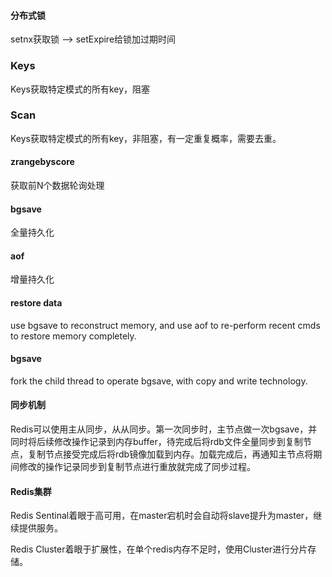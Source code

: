 #### 分布式锁

setnx获取锁 --> setExpire给锁加过期时间

### Keys

Keys获取特定模式的所有key，阻塞

### Scan

Keys获取特定模式的所有key，非阻塞，有一定重复概率，需要去重。

#### zrangebyscore

获取前N个数据轮询处理

#### bgsave

全量持久化

#### aof

增量持久化

#### restore data

use bgsave to reconstruct memory, and use aof to re-perform recent cmds to restore memory completely.

#### bgsave

fork the child thread to operate bgsave, with copy and write technology.

#### 同步机制

Redis可以使用主从同步，从从同步。第一次同步时，主节点做一次bgsave，并同时将后续修改操作记录到内存buffer，待完成后将rdb文件全量同步到复制节点，复制节点接受完成后将rdb镜像加载到内存。加载完成后，再通知主节点将期间修改的操作记录同步到复制节点进行重放就完成了同步过程。

#### Redis集群

Redis Sentinal着眼于高可用，在master宕机时会自动将slave提升为master，继续提供服务。

Redis Cluster着眼于扩展性，在单个redis内存不足时，使用Cluster进行分片存储。